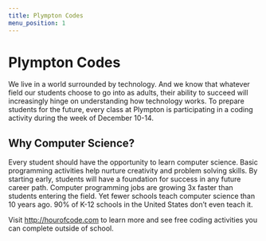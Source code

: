 ```yaml
---
title: Plympton Codes
menu_position: 1
---
```

# Plympton Codes

We live in a world surrounded by technology. And we know that whatever field our students choose to go into as adults, their ability to succeed will increasingly hinge on understanding how technology works. To prepare students for the future, every class at Plympton is participating in a coding activity during the week of December 10-14.

## Why Computer Science?

Every student should have the opportunity to learn computer science. Basic programming activities help nurture creativity and problem solving skills. By starting early, students will have a foundation for success in any future career path. Computer programming jobs are growing 3x faster than students entering the field. Yet fewer schools teach computer science than 10 years ago. 90% of K-12 schools in the United States don’t even teach it.

Visit <http://hourofcode.com> to learn more and see free coding activities you can complete outside of school.
